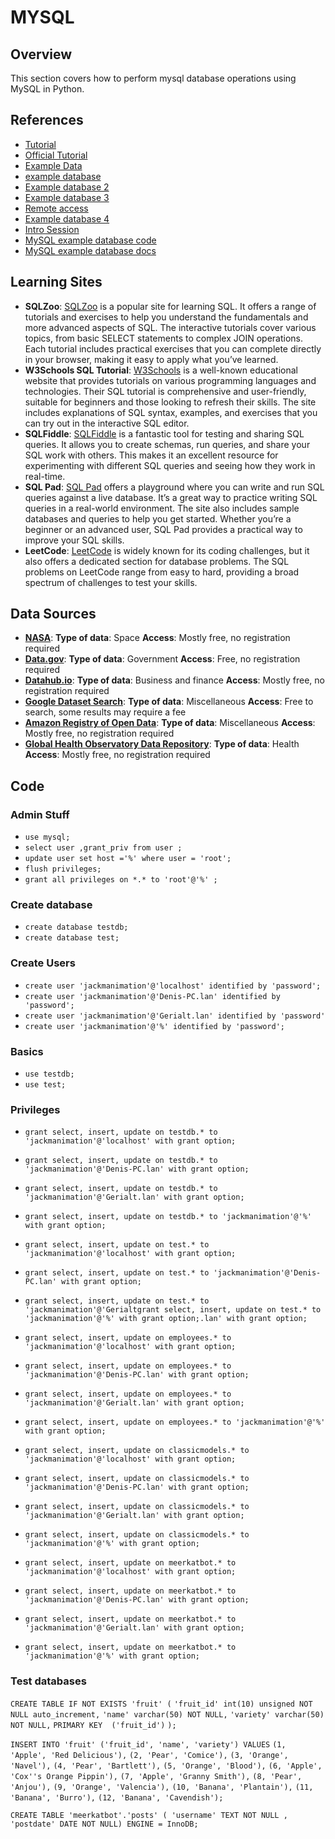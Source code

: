
# MYSQL

## Overview

This section covers how to perform mysql database operations using MySQL in Python.

## References

* [Tutorial](https://www3.ntu.edu.sg/home/ehchua/programming/sql/MySQL_Beginner.html)
* [Official Tutorial](https://dev.mysql.com/doc/mysql-tutorial-excerpt/8.0/en/)
* [Example Data](https://electrictoolbox.com/mysql-example-table/)
* [example database](https://www.mysqltutorial.org/mysql-sample-database.aspx)
* [Example database 2](https://dev.mysql.com/doc/employee/en/)
* [Example database 3](https://www3.ntu.edu.sg/home/ehchua/programming/sql/SampleDatabases.html)
* [Remote access](https://www.digitalocean.com/community/tutorials/how-to-allow-remote-access-to-mysql)
* [Example database 4](https://www.sqlservertutorial.net/sql-server-sample-database/)
* [Intro Session](https://realpython.com/python-mysql/)
* [MySQL example database code](https://github.com/datacharmer/test_db.git)
* [MySQL example database docs](https://dev.mysql.com/doc/employee/en/)

## Learning Sites

* **SQLZoo**: [SQLZoo](https://sqlzoo.net/wiki/SQL_Tutorial) is a popular site for learning SQL. It offers a range of tutorials and exercises to help you understand the fundamentals and more advanced aspects of SQL. The interactive tutorials cover various topics, from basic SELECT statements to complex JOIN operations. Each tutorial includes practical exercises that you can complete directly in your browser, making it easy to apply what you’ve learned.
* **W3Schools SQL Tutorial**:  [W3Schools](https://www.w3schools.com/sql/) is a well-known educational website that provides tutorials on various programming languages and technologies. Their SQL tutorial is comprehensive and user-friendly, suitable for beginners and those looking to refresh their skills. The site includes explanations of SQL syntax, examples, and exercises that you can try out in the interactive SQL editor.
* **SQLFiddle**: [SQLFiddle](https://sqlfiddle.com/) is a fantastic tool for testing and sharing SQL queries. It allows you to create schemas, run queries, and share your SQL work with others. This makes it an excellent resource for experimenting with different SQL queries and seeing how they work in real-time.
* **SQL Pad**: [SQL Pad](https://sqlpad.io/playground/mysql/) offers a playground where you can write and run SQL queries against a live database. It’s a great way to practice writing SQL queries in a real-world environment. The site also includes sample databases and queries to help you get started. Whether you’re a beginner or an advanced user, SQL Pad provides a practical way to improve your SQL skills.
* **LeetCode**: [LeetCode](https://leetcode.com/problemset/database/) is widely known for its coding challenges, but it also offers a dedicated section for database problems. The SQL problems on LeetCode range from easy to hard, providing a broad spectrum of challenges to test your skills.

## Data Sources

* **[NASA](https://data.nasa.gov/)**:  **Type of data**: Space **Access**: Mostly free, no registration required
* **[Data.gov](https://data.gov/)**: **Type of data**: Government **Access**: Free, no registration required
* **[Datahub.io](https://datahub.io/)**: **Type of data**: Business and finance **Access**: Mostly free, no registration required
* **[Google Dataset Search](https://datasetsearch.research.google.com/)**: **Type of data**: Miscellaneous **Access**: Free to search, some results may require a fee
* **[Amazon Registry of Open Data](https://registry.opendata.aws/)**: **Type of data**: Miscellaneous **Access**: Mostly free, no registration required
* **[Global Health Observatory Data Repository](https://www.who.int/data)**: **Type of data**: Health **Access**: Mostly free, no registration required

## Code

### Admin Stuff

* `use mysql;`
* `select user ,grant_priv from user ;`
* `update user set host ='%' where user = 'root';`
* `flush privileges;`
* `grant all privileges on *.* to 'root'@'%' ;`

### Create database

* `create database testdb;`
* `create database test;`

### Create Users

* `create user 'jackmanimation'@'localhost' identified by 'password';`
* `create user 'jackmanimation'@'Denis-PC.lan' identified by 'password';`
* `create user 'jackmanimation'@'Gerialt.lan' identified by 'password'`
* `create user 'jackmanimation'@'%' identified by 'password';`

### Basics

* `use testdb;`
* `use test;`

### Privileges

* `grant select, insert, update on testdb.* to 'jackmanimation'@'localhost' with grant option;`
* `grant select, insert, update on testdb.* to 'jackmanimation'@'Denis-PC.lan' with grant option;`
* `grant select, insert, update on testdb.* to 'jackmanimation'@'Gerialt.lan' with grant option;`
* `grant select, insert, update on testdb.* to 'jackmanimation'@'%' with grant option;`

* `grant select, insert, update on test.* to 'jackmanimation'@'localhost' with grant option;`
* `grant select, insert, update on test.* to 'jackmanimation'@'Denis-PC.lan' with grant option;`
* `grant select, insert, update on test.* to 'jackmanimation'@'Gerialtgrant select, insert, update on test.* to 'jackmanimation'@'%' with grant option;.lan' with grant option;`

* `grant select, insert, update on employees.* to 'jackmanimation'@'localhost' with grant option;`
* `grant select, insert, update on employees.* to 'jackmanimation'@'Denis-PC.lan' with grant option;`
* `grant select, insert, update on employees.* to 'jackmanimation'@'Gerialt.lan' with grant option;`
* `grant select, insert, update on employees.* to 'jackmanimation'@'%' with grant option;`

* `grant select, insert, update on classicmodels.* to 'jackmanimation'@'localhost' with grant option;`
* `grant select, insert, update on classicmodels.* to 'jackmanimation'@'Denis-PC.lan' with grant option;`
* `grant select, insert, update on classicmodels.* to 'jackmanimation'@'Gerialt.lan' with grant option;`
* `grant select, insert, update on classicmodels.* to 'jackmanimation'@'%' with grant option;`

* `grant select, insert, update on meerkatbot.* to 'jackmanimation'@'localhost' with grant option;`
* `grant select, insert, update on meerkatbot.* to 'jackmanimation'@'Denis-PC.lan' with grant option;`
* `grant select, insert, update on meerkatbot.* to 'jackmanimation'@'Gerialt.lan' with grant option;`
* `grant select, insert, update on meerkatbot.* to 'jackmanimation'@'%' with grant option;`

### Test databases

`CREATE TABLE IF NOT EXISTS 'fruit' (`
`'fruit_id' int(10) unsigned NOT NULL auto_increment,`
`'name' varchar(50) NOT NULL,`
`'variety' varchar(50) NOT NULL,`
`PRIMARY KEY  ('fruit_id')`
`);`

`INSERT INTO 'fruit' ('fruit_id', 'name', 'variety') VALUES`
`(1, 'Apple', 'Red Delicious'),`
`(2, 'Pear', 'Comice'),`
`(3, 'Orange', 'Navel'),`
`(4, 'Pear', 'Bartlett'),`
`(5, 'Orange', 'Blood'),`
`(6, 'Apple', 'Cox''s Orange Pippin'),`
`(7, 'Apple', 'Granny Smith'),`
`(8, 'Pear', 'Anjou'),`
`(9, 'Orange', 'Valencia'),`
`(10, 'Banana', 'Plantain'),`
`(11, 'Banana', 'Burro'),`
`(12, 'Banana', 'Cavendish');`

`CREATE TABLE 'meerkatbot'.'posts' ( 'username' TEXT NOT NULL , 'postdate' DATE NOT NULL) ENGINE = InnoDB;`
